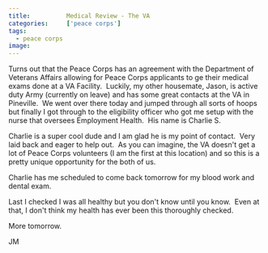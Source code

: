 ```yaml
---
title:			Medical Review - The VA
categories:		['peace corps']
tags:
  - peace corps
image:			
---
```


Turns out that the Peace Corps has an agreement with the Department of Veterans Affairs allowing for Peace Corps applicants to ge their medical exams done at a VA Facility.  Luckily, my other housemate, Jason, is active duty Army (currently on leave) and has some great contacts at the VA in Pineville.  We went over there today and jumped through all sorts of hoops but finally I got through to the eligibility officer who got me setup with the nurse that oversees Employment Health.  His name is Charlie S.

Charlie is a super cool dude and I am glad he is my point of contact.  Very laid back and eager to help out.  As you can imagine, the VA doesn't get a lot of Peace Corps volunteers (I am the first at this location) and so this is a pretty unique opportunity for the both of us.

Charlie has me scheduled to come back tomorrow for my blood work and dental exam.

Last I checked I was all healthy but you don't know until you know.  Even at that, I don't think my health has ever been this thoroughly checked.

More tomorrow.

JM
